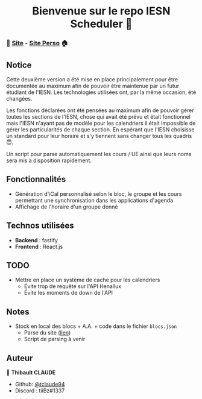 <h1 align="center">Bienvenue sur le repo IESN Scheduler 👋</h1>

### 📆 [Site](https://iesn.thibaultclaude.be) - [Site Perso](https://thibaultclaude.be) 🏠 

## Notice

Cette deuxième version a été mise en place principalement pour être documentée au maximum afin de pouvoir être maintenue par un futur étudiant de l'IESN. Les technologies utilisées ont, par la même occasion, été changées.

Les fonctions déclarées ont été pensées au maximum afin de pouvoir gérer toutes les sections de l'IESN, chose qui avait été prévu et était fonctionnel mais l'IESN n'ayant pas de modèle pour les calendriers il était impossible de gérer les particularités de chaque section. En espérant que l'IESN choisisse un standard pour leur horaire et s'y tiennent sans changer tous les quadris 😇.

Un script pour parse automatiquement les cours / UE ainsi que leurs noms sera mis à disposition rapidement.

## Fonctionnalités

- Génération d'iCal personnalisé selon le bloc, le groupe et les cours permettant une synchronisation dans les applications d'agenda
- Affichage de l'horaire d'un groupe donné

## Technos utilisées

- __Backend__ : fastify
- __Frontend__ : React.js

## TODO

* Mettre en place un système de cache pour les calendriers
    * Évite trop de requête sur l'API Henallux
    * Évite les moments de down de l'API

## Notes

* Stock en local des blocs + A.A. + code dans le fichier `blocs.json`
    - Parse du site ([lien](https://services.henallux.be/paysage/public/cursus/infocursus/idCursus/6)) 
    - Script de parsing à venir
    
## Auteur

👤 **Thibault CLAUDE**

* Github: [@tclaude94](https://github.com/tclaude94)
* Discord : tiiBz#1337